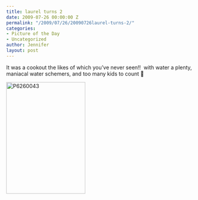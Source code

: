 ```yaml
---
title: laurel turns 2
date: 2009-07-26 00:00:00 Z
permalink: "/2009/07/26/20090726laurel-turns-2/"
categories:
- Picture of the Day
- Uncategorized
author: Jennifer
layout: post
---
```


It was a cookout the likes of which you&#8217;ve never seen!!  with water a plenty, maniacal water schemers, and too many kids to count 🙂

<img class="alignnone size-medium wp-image-324" title="P6260043" src="http://www.madcitythree.com/wp-content/uploads/2009/07/P6260043-212x300.jpg" alt="P6260043" width="212" height="300" />

